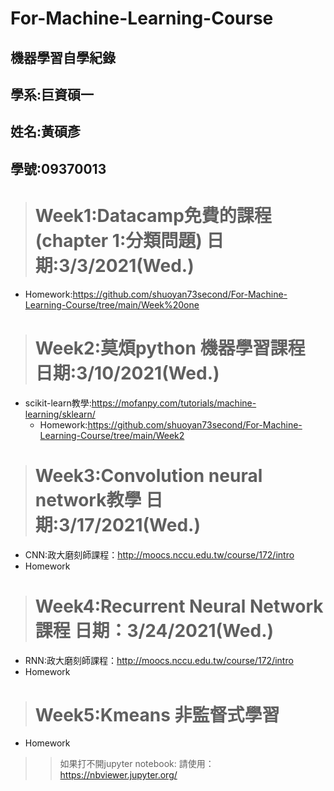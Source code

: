 # For-Machine-Learning-Course
## 機器學習自學紀錄 

##  學系:巨資碩一 

##  姓名:黃碩彥 
##  學號:09370013


 ># Week1:Datacamp免費的課程(chapter 1:分類問題) 日期:3/3/2021(Wed.)
  
  * Homework:https://github.com/shuoyan73second/For-Machine-Learning-Course/tree/main/Week%20one


 > # Week2:莫煩python 機器學習課程 日期:3/10/2021(Wed.)
  * scikit-learn教學:https://mofanpy.com/tutorials/machine-learning/sklearn/
    * Homework:https://github.com/shuoyan73second/For-Machine-Learning-Course/tree/main/Week2




 > # Week3:Convolution neural network教學 日期:3/17/2021(Wed.)
 * CNN:政大磨刻師課程：http://moocs.nccu.edu.tw/course/172/intro
 * Homework
 

 > # Week4:Recurrent Neural Network課程 日期：3/24/2021(Wed.)
 * RNN:政大磨刻師課程：http://moocs.nccu.edu.tw/course/172/intro
 * Homework




># Week5:Kmeans 非監督式學習 
* Homework



>>如果打不開jupyter notebook:
>>請使用：https://nbviewer.jupyter.org/
